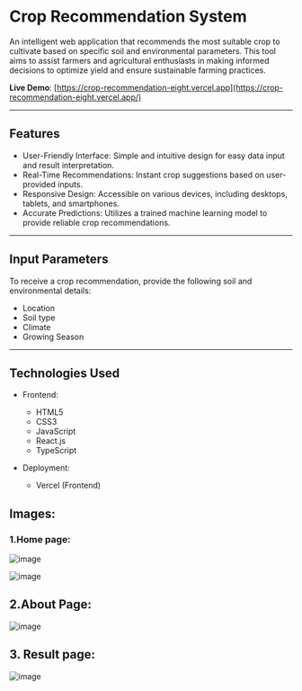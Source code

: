 # Crop Recommendation System

An intelligent web application that recommends the most suitable crop to cultivate based on specific soil and environmental parameters. This tool aims to assist farmers and agricultural enthusiasts in making informed decisions to optimize yield and ensure sustainable farming practices.

**Live Demo**: [https://crop-recommendation-eight.vercel.app](https://crop-recommendation-eight.vercel.app/)

---

## Features

- User-Friendly Interface: Simple and intuitive design for easy data input and result interpretation.
- Real-Time Recommendations: Instant crop suggestions based on user-provided inputs.
- Responsive Design: Accessible on various devices, including desktops, tablets, and smartphones.
- Accurate Predictions: Utilizes a trained machine learning model to provide reliable crop recommendations.

---

## Input Parameters

To receive a crop recommendation, provide the following soil and environmental details:

- Location
- Soil type
- Climate
- Growing Season

---

## Technologies Used

- Frontend:
  - HTML5
  - CSS3
  - JavaScript
  - React.js
  - TypeScript

- Deployment:
  - Vercel (Frontend)

## Images:

### 1.Home page:
![image](https://github.com/user-attachments/assets/f6057e06-2604-48ac-a3e6-d88054f86ffd)

![image](https://github.com/user-attachments/assets/de96910b-e4b4-4b2a-bf02-4ca6c2bbe4ab)

## 2.About Page:

![image](https://github.com/user-attachments/assets/4aac1df4-2210-473c-bb07-adce4f8a064d)


## 3. Result page:

![image](https://github.com/user-attachments/assets/a4dd7b5b-eda8-409f-a025-442a936556b1)

